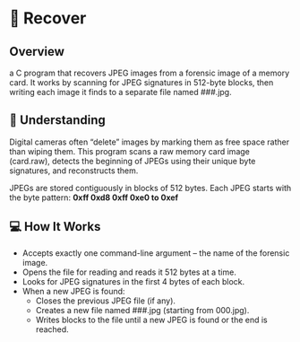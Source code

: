 # 📸 Recover

## Overview
a C program that recovers JPEG images from a forensic image of a memory card. It works by scanning for JPEG signatures in 512-byte blocks, then writing each image it finds to a separate file named ###.jpg.

## 🧠 Understanding

Digital cameras often “delete” images by marking them as free space rather than wiping them. This program scans a raw memory card image (card.raw), detects the beginning of JPEGs using their unique byte signatures, and reconstructs them.

JPEGs are stored contiguously in blocks of 512 bytes. Each JPEG starts with the byte pattern: **0xff 0xd8 0xff 0xe0 to 0xef**

## 💻 How It Works

- Accepts exactly one command-line argument – the name of the forensic image.
- Opens the file for reading and reads it 512 bytes at a time.
- Looks for JPEG signatures in the first 4 bytes of each block.
- When a new JPEG is found:
  - Closes the previous JPEG file (if any).
  - Creates a new file named ###.jpg (starting from 000.jpg).
  - Writes blocks to the file until a new JPEG is found or the end is reached.
